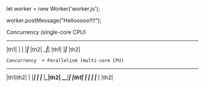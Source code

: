 let worker = new Worker('worker.js');

worker.postMessage("Hellooooo!!!!");

Concurrency (single-core CPU)

---

|th1|
| |
|**_|_**
|th2|
\_**_|_**|
|th1|
|**_|_**
|th2|

    Concurrency  + Parallelism (multi-core CPU)

---

|th1|th2|
| |**_|
| |_**
|**\_|th2|
\_\_**|**_|
|th1|
| |
| |_**
| |th2|
